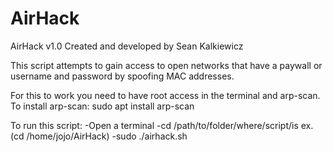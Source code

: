 # AirHack
AirHack v1.0
Created and developed by Sean Kalkiewicz

This script attempts to gain access to open networks that have a paywall or
username and password by spoofing MAC addresses.


For this to work you need to have root access in the terminal and arp-scan.
To install arp-scan: sudo apt install arp-scan


To run this script:
-Open a terminal
-cd /path/to/folder/where/script/is  ex. (cd /home/jojo/AirHack)
-sudo ./airhack.sh
